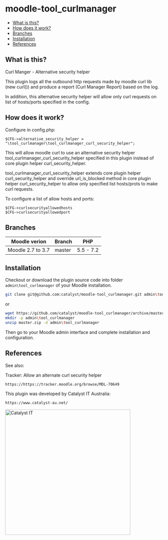 # moodle-tool_curlmanager

* [What is this?](#what-is-this)
* [How does it work?](#how-does-it-work)
* [Branches](#branches)
* [Installation](#installation)
* [References](#references)


What is this?
-------------
Curl Manger - Alternative security helper

This plugin logs all the outbound http requests made by moodle curl lib (new curl()) and produce a report (Curl Manager Report) based on the log.

In addition, this alternative security helper will allow only curl requests on list of hosts/ports specified in the config.

How does it work?
-----------------

Configure in config.php:

```
$CFG->alternative_security_helper = "\tool_curlmanager\tool_curlmanager_curl_security_helper";
```

This will allow moodle curl to use an alternative security helper tool_curlmanager_curl_security_helper specified in this plugin
instead of core plugin helper curl_security_helper.

tool_curlmanager_curl_security_helper extends core plugin helper curl_security_helper and override url_is_blocked method in 
core plugin helper curl_security_helper to allow only specified list hosts/prots to make curl requests.

To configure a list of allow hosts and ports:

```
$CFG->curlsecurityallowedhosts
$CFG->curlsecurityallowedport
```

Branches
--------

| Moodle verion     | Branch      | PHP       |
| ----------------- | ----------- | --------  |
| Moodle 2.7 to 3.7 | master      | 5.5 - 7.2 |

Installation
------------
Checkout or download the plugin source code into folder `admin\tool_curlmanager` of your Moodle installation.

```sh
git clone git@github.com:catalyst/moodle-tool_curlmanager.git admin\tool_curlmanager
```
or
```sh
wget https://github.com/catalyst/moodle-tool_curlmanager/archive/master.zip
mkdir -p admin\tool_curlmanager
unzip master.zip -d admin\tool_curlmanager
```
Then go to your Moodle admin interface and complete installation and configuration.

References
----------

See also:

Tracker: Allow an alternate curl security helper
```
https://https://tracker.moodle.org/browse/MDL-70649
```

This plugin was developed by Catalyst IT Australia:
```
https://www.catalyst-au.net/
```

<img alt="Catalyst IT" src="https://cdn.rawgit.com/CatalystIT-AU/moodle-auth_saml2/master/pix/catalyst-logo.svg" width="400">
